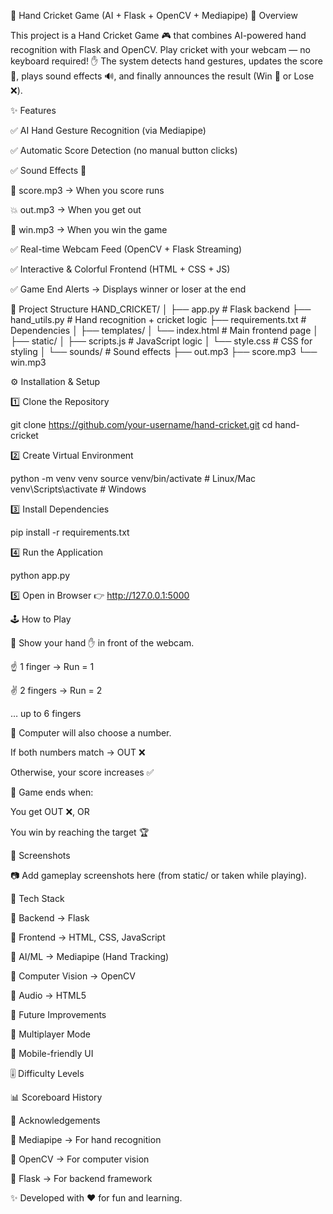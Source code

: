 🏏 Hand Cricket Game (AI + Flask + OpenCV + Mediapipe)
📌 Overview

This project is a Hand Cricket Game 🎮 that combines AI-powered hand recognition with Flask and OpenCV.
Play cricket with your webcam — no keyboard required! ✋
The system detects hand gestures, updates the score 🏏, plays sound effects 🔊, and finally announces the result (Win 🎉 or Lose ❌).

✨ Features

✅ AI Hand Gesture Recognition (via Mediapipe)

✅ Automatic Score Detection (no manual button clicks)

✅ Sound Effects 🎵

🔔 score.mp3 → When you score runs

💥 out.mp3 → When you get out

🎉 win.mp3 → When you win the game

✅ Real-time Webcam Feed (OpenCV + Flask Streaming)

✅ Interactive & Colorful Frontend (HTML + CSS + JS)

✅ Game End Alerts → Displays winner or loser at the end

📂 Project Structure
HAND_CRICKET/
│
├── app.py               # Flask backend
├── hand_utils.py        # Hand recognition + cricket logic
├── requirements.txt     # Dependencies
│
├── templates/
│   └── index.html       # Main frontend page
│
├── static/
│   ├── scripts.js       # JavaScript logic
│   └── style.css        # CSS for styling
│
└── sounds/              # Sound effects
    ├── out.mp3
    ├── score.mp3
    └── win.mp3

⚙️ Installation & Setup

1️⃣ Clone the Repository

git clone https://github.com/your-username/hand-cricket.git
cd hand-cricket


2️⃣ Create Virtual Environment

python -m venv venv
source venv/bin/activate   # Linux/Mac
venv\Scripts\activate      # Windows


3️⃣ Install Dependencies

pip install -r requirements.txt


4️⃣ Run the Application

python app.py


5️⃣ Open in Browser
👉 http://127.0.0.1:5000

🕹️ How to Play

🎥 Show your hand ✋ in front of the webcam.

☝️ 1 finger → Run = 1

✌️ 2 fingers → Run = 2

… up to 6 fingers

🤖 Computer will also choose a number.

If both numbers match → OUT ❌

Otherwise, your score increases ✅

🎯 Game ends when:

You get OUT ❌, OR

You win by reaching the target 🏆

📸 Screenshots

📷 Add gameplay screenshots here (from static/ or taken while playing).

🚀 Tech Stack

🔹 Backend → Flask

🔹 Frontend → HTML, CSS, JavaScript

🔹 AI/ML → Mediapipe (Hand Tracking)

🔹 Computer Vision → OpenCV

🔹 Audio → HTML5 <audio> + JS

🎯 Future Improvements

👥 Multiplayer Mode

📱 Mobile-friendly UI

🎚️ Difficulty Levels

📊 Scoreboard History

🙌 Acknowledgements

🤝 Mediapipe
 → For hand recognition

🤝 OpenCV
 → For computer vision

🤝 Flask
 → For backend framework

✨ Developed with ❤️ for fun and learning.
